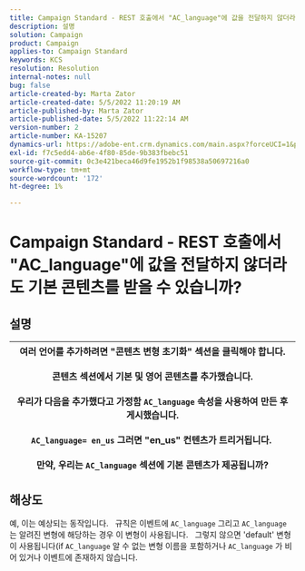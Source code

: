 ```yaml
---
title: Campaign Standard - REST 호출에서 "AC_language"에 값을 전달하지 않더라도 기본 콘텐츠를 받을 수 있습니까?
description: 설명
solution: Campaign
product: Campaign
applies-to: Campaign Standard
keywords: KCS
resolution: Resolution
internal-notes: null
bug: false
article-created-by: Marta Zator
article-created-date: 5/5/2022 11:20:19 AM
article-published-by: Marta Zator
article-published-date: 5/5/2022 11:22:14 AM
version-number: 2
article-number: KA-15207
dynamics-url: https://adobe-ent.crm.dynamics.com/main.aspx?forceUCI=1&pagetype=entityrecord&etn=knowledgearticle&id=64ef1f53-65cc-ec11-a7b5-6045bd00dbbc
exl-id: f7c5edd4-ab6e-4f80-85de-9b383fbebc51
source-git-commit: 0c3e421beca46d9fe1952b1f98538a50697216a0
workflow-type: tm+mt
source-wordcount: '172'
ht-degree: 1%

---
```


# Campaign Standard - REST 호출에서 &quot;AC_language&quot;에 값을 전달하지 않더라도 기본 콘텐츠를 받을 수 있습니까?

## 설명



| 여러 언어를 추가하려면 &quot;콘텐츠 변형 초기화&quot; 섹션을 클릭해야 합니다.<br>   <br>  콘텐츠 섹션에서 기본 및 영어 콘텐츠를 추가했습니다.<br>   <br>  우리가 다음을 추가했다고 가정함 `AC_language` 속성을 사용하여 만든 후 게시했습니다.<br><br>  `AC_language= en_us` 그러면 &quot;en_us&quot; 컨텐츠가 트리거됩니다. <br><br>  만약, 우리는 `AC_language` 섹션에 기본 콘텐츠가 제공됩니까? |
| --- |



## 해상도


예, 이는 예상되는 동작입니다.
 
규칙은 이벤트에 `AC_language` 그리고 `AC_language` 는 알려진 변형에 해당하는 경우 이 변형이 사용됩니다.
 
그렇지 않으면 &#39;default&#39; 변형이 사용됩니다(if `AC_language` 알 수 없는 변형 이름을 포함하거나 `AC_language` 가 비어 있거나 이벤트에 존재하지 않습니다.
